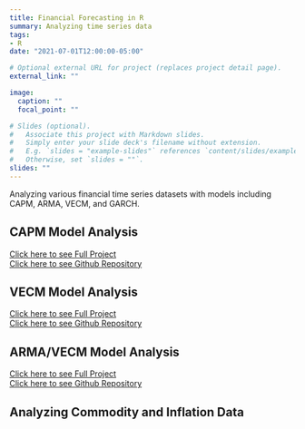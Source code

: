 ```yaml
---
title: Financial Forecasting in R
summary: Analyzing time series data
tags:
- R
date: "2021-07-01T12:00:00-05:00"

# Optional external URL for project (replaces project detail page).
external_link: ""

image:
  caption: ""
  focal_point: ""

# Slides (optional).
#   Associate this project with Markdown slides.
#   Simply enter your slide deck's filename without extension.
#   E.g. `slides = "example-slides"` references `content/slides/example-slides.md`.
#   Otherwise, set `slides = ""`.
slides: ""
---
```


Analyzing various financial time series datasets with models including CAPM, ARMA, VECM, and GARCH.

## CAPM Model Analysis <br>
[Click here to see Full Project](https://naimsej.github.io/CAPM-Financial-Analysis/)<br>
[Click here to see Github Repository](https://github.com/naimsej/CAPM-Financial-Analysis)

## VECM Model Analysis <br>
[Click here to see Full Project](https://naimsej.github.io/VECM-Financial-Analysis/)<br>
[Click here to see Github Repository](https://github.com/naimsej/VECM-Financial-Analysis)

## ARMA/VECM Model Analysis <br>
[Click here to see Full Project](https://naimsej.github.io/ARMA-VECM-Financial-Analysis/)<br>
[Click here to see Github Repository](https://github.com/naimsej/ARMA-VECM-Financial-Analysis)

## Analyzing Commodity and Inflation Data <br>
